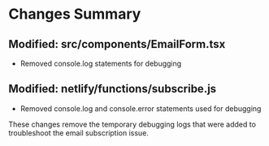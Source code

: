# Changes Summary

## Modified: src/components/EmailForm.tsx
- Removed console.log statements for debugging

## Modified: netlify/functions/subscribe.js
- Removed console.log and console.error statements used for debugging

These changes remove the temporary debugging logs that were added to troubleshoot the email subscription issue.